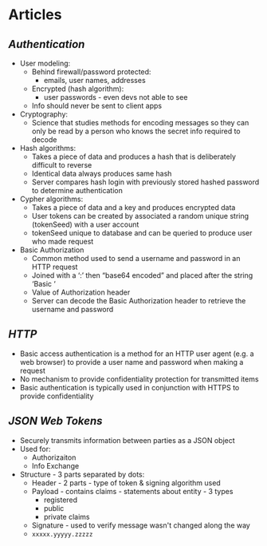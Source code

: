 # Articles

## *Authentication*

* User modeling:
  * Behind firewall/password protected:
    * emails, user names, addresses
  * Encrypted (hash algorithm):
    * user passwords - even devs not able to see
  * Info should never be sent to client apps
* Cryptography:
  * Science that studies methods for encoding messages so they can only be read by a person who knows the secret info required to decode
* Hash algorithms:
  * Takes a piece of data and produces a hash that is deliberately difficult to reverse
  * Identical data always produces same hash
  * Server compares hash login with previously stored hashed password to determine authentication
* Cypher algorithms:
  * Takes  a piece of data and a key and produces encrypted data
  * User tokens can be created by associated a random unique string (tokenSeed) with a user account
  * tokenSeed unique to database and can be queried to produce user who made request
* Basic Authorization
  * Common method used to send a username and password in an HTTP request
  * Joined with a ‘:’ then “base64 encoded” and placed after the string ‘Basic ‘
  * Value of Authorization header
  * Server can decode the Basic Authorization header to retrieve the username and password


## *HTTP*

  * Basic access authentication is a method for an HTTP user agent (e.g. a web browser) to provide a user name and password when making a request
  * No mechanism to provide confidentiality protection for transmitted items
  * Basic authentication is typically used in conjunction with HTTPS to provide confidentiality

  
## *JSON Web Tokens*

* Securely transmits information between parties as a JSON object
* Used for:
  * Authorizaiton
  * Info Exchange
* Structure - 3 parts separated by dots:
  * Header - 2 parts - type of token & signing algorithm used
  * Payload - contains claims - statements about entity - 3 types
    * registered
    * public
    * private claims
  * Signature - used to verify message wasn't changed along the way
  * `xxxxx.yyyyy.zzzzz`